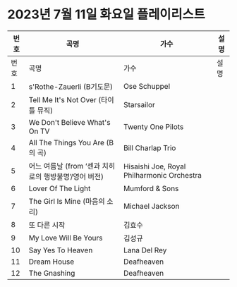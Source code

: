 # 2023년 7월 11일 화요일 플레이리스트

| 번호 | 곡명 | 가수 | 설명 |
|------|------|------|------|
| 번호 | 곡명 | 가수 | 설명 |
| 1 | s'Rothe-Zauerli (B기도문) | Ose Schuppel |  |
| 2 | Tell Me It's Not Over (타이틀 뮤직) | Starsailor |  |
| 3 | We Don't Believe What's On TV | Twenty One Pilots |  |
| 4 | All The Things You Are (B의 곡) | Bill Charlap Trio |  |
| 5 | 어느 여름날 (from ‘센과 치히로의 행방불명’/영어 버전) | Hisaishi Joe, Royal Philharmonic Orchestra |  |
| 6 | Lover Of The Light | Mumford & Sons |  |
| 7 | The Girl Is Mine (마음의 소리) | Michael Jackson |  |
| 8 | 또 다른 시작 | 김효수 |  |
| 9 | My Love Will Be Yours | 김성규 |  |
| 10 | Say Yes To Heaven | Lana Del Rey |  |
| 11 | Dream House | Deafheaven |  |
| 12 | The Gnashing | Deafheaven |  |
